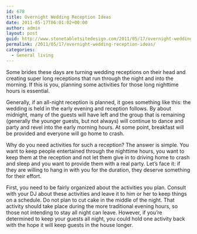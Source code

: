 ```yaml
---
id: 678
title: Overnight Wedding Reception Ideas
date: 2011-05-17T06:01:02+00:00
author: admin
layout: post
guid: http://www.stonetabletsitedesign.com/2011/05/17/overnight-wedding-reception-ideas/
permalink: /2011/05/17/overnight-wedding-reception-ideas/
categories:
  - General living
---
```

Some brides these days are turning wedding receptions on their head and creating super long receptions that run through the night and into the morning. If this is you, planning some activities for those long nighttime hours is essential.

Generally, if an all-night reception is planned, it goes something like this: the wedding is held in the early evening and reception follows. By about midnight, many of the guests will have left and the group that is remaining (generally the younger guests, but not always) will continue to dance and party and revel into the early morning hours. At some point, breakfast will be provided and everyone will go home to crash. 

Why do you need activities for such a reception? The answer is simple. You want to keep people entertained through the nighttime hours, you want to keep them at the reception and not let them give in to driving home to crash and sleep and you want to provide them with a real party. Let&#8217;s face it: if they are willing to hang in with you for the duration, they deserve something for their effort.

First, you need to be fairly organized about the activities you plan. Consult with your DJ about these activities and leave it to him or her to keep things on a schedule. Do not plan to cut cake in the middle of the night. That activity should take place during the more traditional evening hours, so those not intending to stay all night can leave. However, if you&#8217;re determined to keep your guests all night, you could hold one activity back with the hope it will keep guests in the house longer.